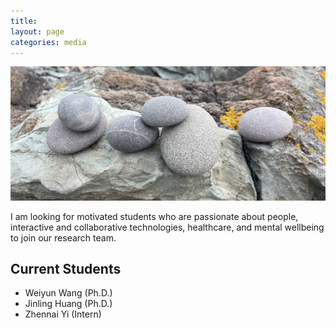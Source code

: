 ```yaml
---
title: 
layout: page
categories: media
---
```

![pebbles](assets/pebbles.jpg) 

I am looking for motivated students who are passionate about people, interactive and collaborative technologies, healthcare, and mental wellbeing to join our research team.

## Current Students

 - Weiyun Wang (Ph.D.)
 - Jinling Huang (Ph.D.)
 - Zhennai Yi (Intern)


